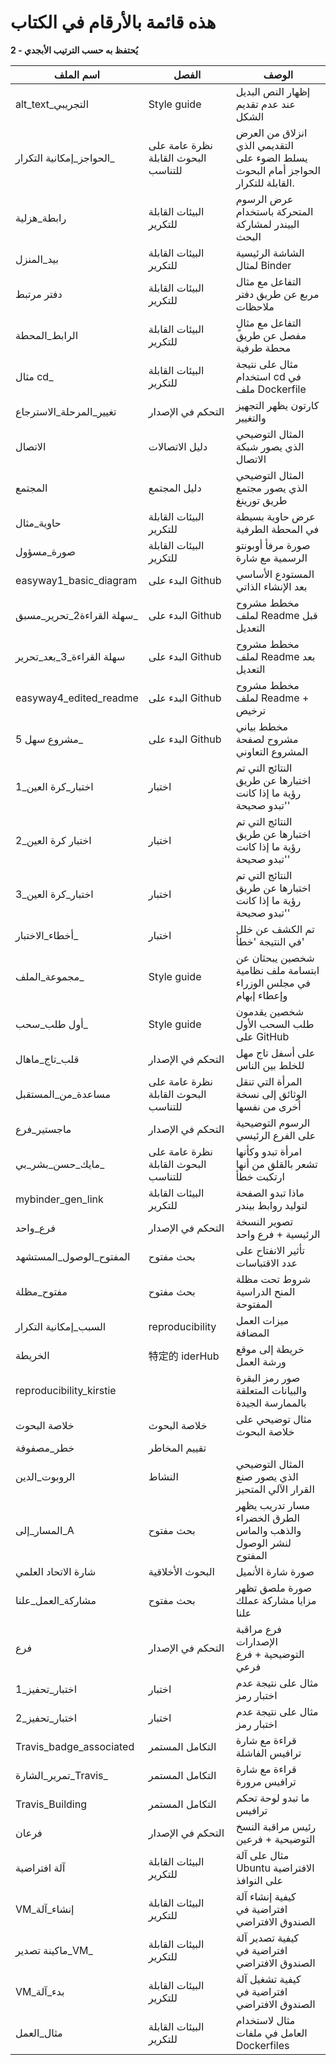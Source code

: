 # هذه قائمة بالأرقام في الكتاب

**2 - يُحتفظ به حسب الترتيب الأبجدي**

| اسم الملف                 | الفصل                                | الوصف                                                                              |
| ------------------------- | ------------------------------------ | ---------------------------------------------------------------------------------- |
| alt_text_التجريبي       | Style guide                          | إظهار النص البديل عند عدم تقديم الشكل                                             |
| الحواجز_إمكانية التكرار_ | نظرة عامة على البحوث القابلة للتناسب | انزلاق من العرض التقديمي الذي يسلط الضوء على الحواجز أمام البحوث القابلة للتكرار. |
| رابطة_هزلية               | البيئات القابلة للتكرير             | عرض الرسوم المتحركة باستخدام البيندر لمشاركة البحث                                 |
| بيد_المنزل                | البيئات القابلة للتكرير             | الشاشة الرئيسية لمثال Binder                                                      |
| دفتر مرتبط                | البيئات القابلة للتكرير             | التفاعل مع مثال مربع عن طريق دفتر ملاحظات                                          |
| الرابط_المحطة             | البيئات القابلة للتكرير             | التفاعل مع مثالٍ مفصل عن طريق محطة طرفية                                           |
| مثال cd_                  | البيئات القابلة للتكرير             | مثال على نتيجة استخدام cd في ملف Dockerfile                                        |
| تغيير_المرحلة_الاسترجاع   | التحكم في الإصدار                   | كارتون يظهر التجهيز والتغيير                                                       |
| الاتصال                   | دليل الاتصالات                       | المثال التوضيحي الذي يصور شبكة الاتصال                                             |
| المجتمع                   | دليل المجتمع                         | المثال التوضيحي الذي يصور مجتمع طريق تورينغ                                        |
| حاوية_مثال                | البيئات القابلة للتكرير             | عرض حاوية بسيطة في المحطة الطرفية                                                  |
| صورة_مسؤول               | البيئات القابلة للتكرير             | صورة مرفأ أوبونتو الرسمية مع شارة                                                |
| easyway1_basic_diagram  | البدء على Github                     | المستودع الأساسي بعد الإنشاء الذاتي                                              |
| سهلة القراءة2_تحرير_مسبق_ | البدء على Github                     | مخطط مشروح لملف Readme قبل التعديل                                                 |
| سهلة القراءة_3_بعد_تحرير  | البدء على Github                     | مخطط مشروح لملف Readme بعد التعديل                                                 |
| easyway4_edited_readme  | البدء على Github                     | مخطط مشروح لملف Readme + ترخيص                                                     |
| مشروع سهل 5_              | البدء على Github                     | مخطط بياني مشروح لصفحة المشروع التعاوني                                            |
| اختبار_كرة العين_1      | اختبار                               | النتائج التي تم اختبارها عن طريق رؤية ما إذا كانت 'تبدو صحيحة'                  |
| اختبار كرة العين_2        | اختبار                               | النتائج التي تم اختبارها عن طريق رؤية ما إذا كانت 'تبدو صحيحة'                  |
| اختبار_كرة العين_3      | اختبار                               | النتائج التي تم اختبارها عن طريق رؤية ما إذا كانت 'تبدو صحيحة'                  |
| أخطاء_الاختبار_          | اختبار                               | تم الكشف عن خلل في النتيجة 'خطأ'                                                  |
| مجموعة_الملف_             | Style guide                          | شخصين يبحثان عن ابتسامة ملف نظامية في مجلس الوزراء وإعطاء إبهام                  |
| أول طلب_سحب_             | Style guide                          | شخصين يقدمون طلب السحب الأول على GitHub                                           |
| قلب_تاج_ماهال             | التحكم في الإصدار                   | على أسفل تاج مهل للخلط بين الناس                                                  |
| مساعدة_من_المستقبل        | نظرة عامة على البحوث القابلة للتناسب | المرأة التي تنقل الوثائق إلى نسخة أخرى من نفسها                                |
| ماجستير_فرع               | التحكم في الإصدار                   | الرسوم التوضيحية على الفرع الرئيسي                                                |
| مايك_حسن_بشر_بي_          | نظرة عامة على البحوث القابلة للتناسب | امرأة تبدو وكأنها تشعر بالقلق من أنها ارتكبت خطأ                               |
| mybinder_gen_link       | البيئات القابلة للتكرير             | ماذا تبدو الصفحة لتوليد روابط بيندر                                                |
| فرع_واحد                  | التحكم في الإصدار                   | تصوير النسخة الرئيسية + فرع واحد                                                  |
| المفتوح_الوصول_المستشهد   | بحث مفتوح                            | تأثير الانفتاح على عدد الاقتباسات                                                 |
| مفتوح_مظلة                | بحث مفتوح                            | شروط تحت مظلة المنح الدراسية المفتوحة                                              |
| السبب_إمكانية التكرار    | reproducibility                      | ميزات العمل المضافة                                                                |
| الخريطة                   | 特定的 iderHub                          | خريطة إلى موقع ورشة العمل                                                         |
| reproducibility_kirstie   |                                      | صور رمز البقرة والبيانات المتعلقة بالممارسة الجيدة                                 |
| خلاصة البحوث              | خلاصة البحوث                         | مثال توضيحي على خلاصة البحوث                                                       |
| خطر_مصفوفة                | تقييم المخاطر                        |                                                                                    |
| الروبوت_الدين             | النشاط                               | المثال التوضيحي الذي يصور صنع القرار الآلي المتحيز                                |
| المسار_إلى_A           | بحث مفتوح                            | مسار تدريب يظهر الطرق الخضراء والذهب والماس لنشر الوصول المفتوح                    |
| شارة الاتحاد العلمي       | البحوث الأخلاقية                    | صورة شارة الأنميل                                                                 |
| مشاركة_العمل_علنا         | بحث مفتوح                            | صورة ملصق تظهر مزايا مشاركة عملك علنا                                              |
| فرع                       | التحكم في الإصدار                   | فرع مراقبة الإصدارات التوضيحية + فرع فرعي                                         |
| اختبار_تحفيز_1          | اختبار                               | مثال على نتيجة عدم اختبار رمز                                                      |
| اختبار_تحفيز_2          | اختبار                               | مثال على نتيجة عدم اختبار رمز                                                      |
| Travis_badge_associated | التكامل المستمر                      | قراءة مع شارة ترافيس الفاشلة                                                       |
| تمرير_الشارة_Travis_      | التكامل المستمر                      | قراءة مع شارة ترافيس مرورة                                                         |
| Travis_Building           | التكامل المستمر                      | ما تبدو لوحة تحكم ترافيس                                                           |
| فرعان                     | التحكم في الإصدار                   | رئيس مراقبة النسخ التوضيحية + فرعين                                               |
| آلة افتراضية             | البيئات القابلة للتكرير             | مثال على آلة Ubuntu الافتراضية على النوافذ                                        |
| VM_إنشاء_آلة          | البيئات القابلة للتكرير             | كيفية إنشاء آلة افتراضية في الصندوق الافتراضي                                    |
| ماكينة تصدير_VM_          | البيئات القابلة للتكرير             | كيفية تصدير آلة افتراضية في الصندوق الافتراضي                                     |
| VM_بدء_آلة             | البيئات القابلة للتكرير             | كيفية تشغيل آلة افتراضية في الصندوق الافتراضي                                     |
| مثال_العمل                | البيئات القابلة للتكرير             | مثال لاستخدام العامل في ملفات Dockerfiles                                          |

